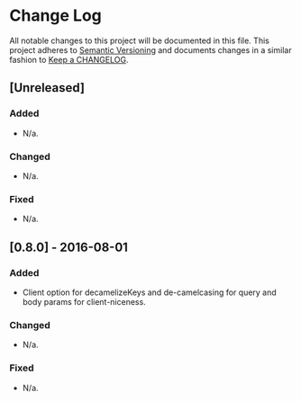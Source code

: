 # Change Log

All notable changes to this project will be documented in this file. This
project adheres to [Semantic Versioning](http://semver.org/) and documents changes in a similar fashion to [Keep a CHANGELOG](http://keepachangelog.com/).


## [Unreleased]
### Added
- N/a.

### Changed
- N/a.

### Fixed
- N/a.


## [0.8.0] - 2016-08-01
### Added
- Client option for decamelizeKeys and de-camelcasing for query and body params for client-niceness.

### Changed
- N/a.

### Fixed
- N/a.